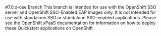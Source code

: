 #7.0.x-ose Branch
This branch is intended for use with the OpenShift SSO server and OpenShift SSO-Enabled EAP images only. It is not intended for use with standalone SSO or standalone SSO-enabled applications. Please see the OpenShift xPaaS documentation for information on how to deploy these Quickstart applications on OpenShift
